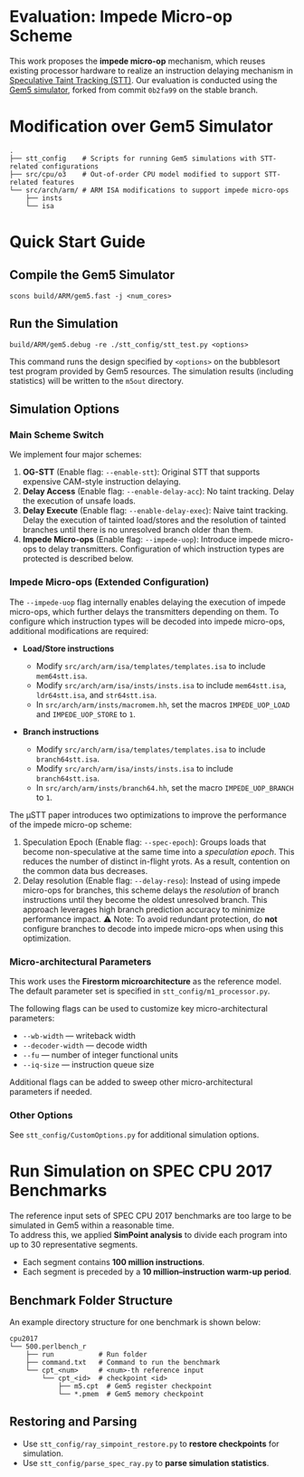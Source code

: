 # Evaluation: Impede Micro-op Scheme

This work proposes the **impede micro-op** mechanism, which reuses existing processor hardware to realize an instruction delaying mechanism in [Speculative Taint Tracking (STT)](https://dl.acm.org/doi/10.1145/3352460.3358274).
Our evaluation is conducted using the [Gem5 simulator](https://github.com/gem5/gem5), forked from commit `0b2fa99` on the stable branch.

# Modification over Gem5 Simulator
```
.
├── stt_config    # Scripts for running Gem5 simulations with STT-related configurations
├── src/cpu/o3    # Out-of-order CPU model modified to support STT-related features
└── src/arch/arm/ # ARM ISA modifications to support impede micro-ops
    ├── insts
    └── isa
```

# Quick Start Guide
## Compile the Gem5 Simulator
```
scons build/ARM/gem5.fast -j <num_cores>
```
## Run the Simulation
```
build/ARM/gem5.debug -re ./stt_config/stt_test.py <options>
```
This command runs the design specified by `<options>` on the bubblesort test program provided by Gem5 resources.
The simulation results (including statistics) will be written to the `m5out` directory.

## Simulation Options
### Main Scheme Switch
We implement four major schemes:

1. **OG-STT** (Enable flag: `--enable-stt`): Original STT that supports expensive CAM-style instruction delaying.
2. **Delay Access** (Enable flag: `--enable-delay-acc`): No taint tracking. Delay the execution of unsafe loads. 
3. **Delay Execute** (Enable flag: `--enable-delay-exec`): Naive taint tracking. Delay the execution of tainted load/stores and the resolution of tainted branches until there is no unresolved branch older than them. 
4. **Impede Micro-ops** (Enable flag: `--impede-uop`): Introduce impede micro-ops to delay transmitters. Configuration of which instruction types are protected is described below.

### Impede Micro-ops (Extended Configuration)
The `--impede-uop` flag internally enables delaying the execution of impede micro-ops, which further delays the transmitters depending on them.
To configure which instruction types will be decoded into impede micro-ops, additional modifications are required:

- **Load/Store instructions**  
  - Modify `src/arch/arm/isa/templates/templates.isa` to include `mem64stt.isa`.  
  - Modify `src/arch/arm/isa/insts/insts.isa` to include `mem64stt.isa`, `ldr64stt.isa`, and `str64stt.isa`.  
  - In `src/arch/arm/insts/macromem.hh`, set the macros `IMPEDE_UOP_LOAD` and `IMPEDE_UOP_STORE` to `1`.

- **Branch instructions**  
  - Modify `src/arch/arm/isa/templates/templates.isa` to include `branch64stt.isa`.  
  - Modify `src/arch/arm/isa/insts/insts.isa` to include `branch64stt.isa`.  
  - In `src/arch/arm/insts/branch64.hh`, set the macro `IMPEDE_UOP_BRANCH` to `1`.

The µSTT paper introduces two optimizations to improve the performance of the impede micro-op scheme:

1. Speculation Epoch (Enable flag: `--spec-epoch`): Groups loads that become non-speculative at the same time into a *speculation epoch*. This reduces the number of distinct in-flight yrots. As a result, contention on the common data bus decreases.
2. Delay resolution (Enable flag: `--delay-reso`): Instead of using impede micro-ops for branches, this scheme delays the *resolution* of branch instructions until they become the oldest unresolved branch. This approach leverages high branch prediction accuracy to minimize performance impact. ⚠️ Note: To avoid redundant protection, do **not** configure branches to decode into impede micro-ops when using this optimization.

### Micro-architectural Parameters
This work uses the **Firestorm microarchitecture** as the reference model.  
The default parameter set is specified in `stt_config/m1_processor.py`.

The following flags can be used to customize key micro-architectural parameters:
- `--wb-width` — writeback width  
- `--decoder-width` — decode width  
- `--fu` — number of integer functional units  
- `--iq-size` — instruction queue size  

Additional flags can be added to sweep other micro-architectural parameters if needed.

### Other Options
See `stt_config/CustomOptions.py` for additional simulation options.

# Run Simulation on SPEC CPU 2017 Benchmarks
The reference input sets of SPEC CPU 2017 benchmarks are too large to be simulated in Gem5 within a reasonable time.  
To address this, we applied **SimPoint analysis** to divide each program into up to 30 representative segments.  

- Each segment contains **100 million instructions**.  
- Each segment is preceded by a **10 million–instruction warm-up period**.

## Benchmark Folder Structure
An example directory structure for one benchmark is shown below:
```
cpu2017
└── 500.perlbench_r
    ├── run           # Run folder
    ├── command.txt   # Command to run the benchmark
    └── cpt_<num>     # <num>-th reference input
        └── cpt_<id>  # checkpoint <id>
            ├── m5.cpt  # Gem5 register checkpoint
            └── *.pmem  # Gem5 memory checkpoint
```

## Restoring and Parsing
- Use `stt_config/ray_simpoint_restore.py` to **restore checkpoints** for simulation.  
- Use `stt_config/parse_spec_ray.py` to **parse simulation statistics**.
